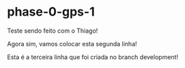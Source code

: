 phase-0-gps-1
=============

Teste sendo feito com o Thiago!

Agora sim, vamos colocar esta segunda linha!

Esta é a terceira linha que foi criada no branch development!
